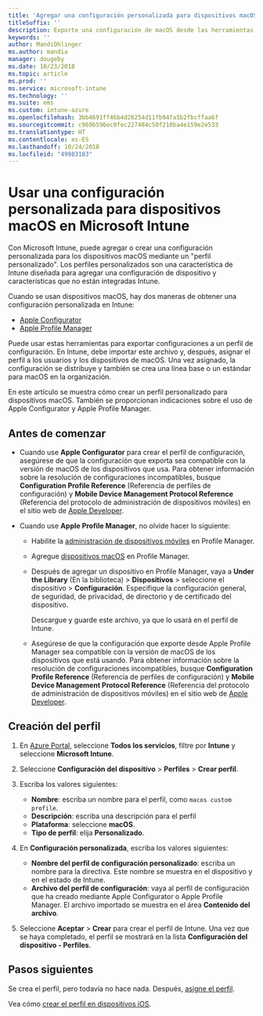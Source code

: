 ```yaml
---
title: 'Agregar una configuración personalizada para dispositivos macOS en Microsoft Intune: Azure | Microsoft Docs'
titleSuffix: ''
description: Exporte una configuración de macOS desde las herramientas Apple Configurator o Apple Profile Manager y, después, importe dicha configuración en Microsoft Intune. Esta configuración puede crear, usar y controlar características y configuraciones personalizadas en dispositivos macOS. Después, este perfil personalizado puede asignarse o distribuirse en dispositivos macOS de la organización para crear una línea base o un estándar.
keywords: ''
author: MandiOhlinger
ms.author: mandia
manager: dougeby
ms.date: 10/23/2018
ms.topic: article
ms.prod: ''
ms.service: microsoft-intune
ms.technology: ''
ms.suite: ems
ms.custom: intune-azure
ms.openlocfilehash: 3bb4691ff46b4d28254d11fb94fa5b2fbcffaa6f
ms.sourcegitcommit: c969b596ec0fec227484c50f210ba4e159e2e533
ms.translationtype: HT
ms.contentlocale: es-ES
ms.lasthandoff: 10/24/2018
ms.locfileid: "49983183"
---
```

# <a name="use-custom-settings-for-macos-devices-in-microsoft-intune"></a>Usar una configuración personalizada para dispositivos macOS en Microsoft Intune

Con Microsoft Intune, puede agregar o crear una configuración personalizada para los dispositivos macOS mediante un "perfil personalizado". Los perfiles personalizados son una característica de Intune diseñada para agregar una configuración de dispositivo y características que no están integradas Intune.

Cuando se usan dispositivos macOS, hay dos maneras de obtener una configuración personalizada en Intune:

- [Apple Configurator](https://itunes.apple.com/app/apple-configurator-2/id1037126344?mt=12)
- [Apple Profile Manager](https://support.apple.com/profile-manager)

Puede usar estas herramientas para exportar configuraciones a un perfil de configuración. En Intune, debe importar este archivo y, después, asignar el perfil a los usuarios y los dispositivos de macOS. Una vez asignado, la configuración se distribuye y también se crea una línea base o un estándar para macOS en la organización.

En este artículo se muestra cómo crear un perfil personalizado para dispositivos macOS. También se proporcionan indicaciones sobre el uso de Apple Configurator y Apple Profile Manager.

## <a name="before-you-begin"></a>Antes de comenzar

- Cuando use **Apple Configurator** para crear el perfil de configuración, asegúrese de que la configuración que exporta sea compatible con la versión de macOS de los dispositivos que usa. Para obtener información sobre la resolución de configuraciones incompatibles, busque **Configuration Profile Reference** (Referencia de perfiles de configuración) y **Mobile Device Management Protocol Reference** (Referencia del protocolo de administración de dispositivos móviles) en el sitio web de [Apple Developer](https://developer.apple.com/).

- Cuando use **Apple Profile Manager**, no olvide hacer lo siguiente:

  - Habilite la [administración de dispositivos móviles](https://help.apple.com/serverapp/mac/5.7/#/apd05B9B761-D390-4A75-9251-E9AD29A61D0C) en Profile Manager.
  - Agregue [dispositivos macOS](https://help.apple.com/profilemanager/mac/5.7/#/pm9onzap1984) en Profile Manager.
  - Después de agregar un dispositivo en Profile Manager, vaya a **Under the Library** (En la biblioteca)  > **Dispositivos** > seleccione el dispositivo > **Configuración**. Especifique la configuración general, de seguridad, de privacidad, de directorio y de certificado del dispositivo.

    Descargue y guarde este archivo, ya que lo usará en el perfil de Intune. 

  - Asegúrese de que la configuración que exporte desde Apple Profile Manager sea compatible con la versión de macOS de los dispositivos que está usando. Para obtener información sobre la resolución de configuraciones incompatibles, busque **Configuration Profile Reference** (Referencia de perfiles de configuración) y **Mobile Device Management Protocol Reference** (Referencia del protocolo de administración de dispositivos móviles) en el sitio web de [Apple Developer](https://developer.apple.com/).

## <a name="create-the-profile"></a>Creación del perfil

1. En [Azure Portal](https://portal.azure.com), seleccione **Todos los servicios**, filtre por **Intune** y seleccione **Microsoft Intune**.
2. Seleccione **Configuración del dispositivo** > **Perfiles** > **Crear perfil**.
3. Escriba los valores siguientes:

    - **Nombre**: escriba un nombre para el perfil, como `macos custom profile`.
    - **Descripción**: escriba una descripción para el perfil
    - **Plataforma**: seleccione **macOS**.
    - **Tipo de perfil**: elija **Personalizado**.

4. En **Configuración personalizada**, escriba los valores siguientes:

    - **Nombre del perfil de configuración personalizado**: escriba un nombre para la directiva. Este nombre se muestra en el dispositivo y en el estado de Intune.
    - **Archivo del perfil de configuración**: vaya al perfil de configuración que ha creado mediante Apple Configurator o Apple Profile Manager. El archivo importado se muestra en el área **Contenido del archivo**.

5. Seleccione **Aceptar** > **Crear** para crear el perfil de Intune. Una vez que se haya completado, el perfil se mostrará en la lista **Configuración del dispositivo - Perfiles**.

## <a name="next-steps"></a>Pasos siguientes

Se crea el perfil, pero todavía no hace nada. Después, [asigne el perfil](device-profile-assign.md).

Vea cómo [crear el perfil en dispositivos iOS](custom-settings-ios.md).